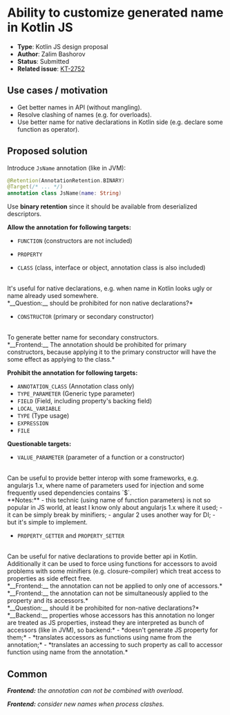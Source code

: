 # Ability to customize generated name in Kotlin JS

* **Type**: Kotlin JS design proposal
* **Author**: Zalim Bashorov
* **Status**: Submitted
* **Related issue**: [KT-2752](https://youtrack.jetbrains.com/issue/KT-2752)

## Use cases / motivation

- Get better names in API (without mangling).
- Resolve clashing of names (e.g. for overloads).
- Use better name for native declarations in Kotlin side (e.g. declare some function as operator).

## Proposed solution

Introduce `JsName` annotation (like in JVM):

```kotlin
@Retention(AnnotationRetention.BINARY)
@Target(/* ... */)
annotation class JsName(name: String)
```

Use **binary retention** since it should be available from deserialized descriptors.

**Allow the annotation for following targets:**

+ `FUNCTION` (constructors are not included)

+ `PROPERTY`

+ `CLASS` (class, interface or object, annotation class is also included)
<br/>
It's useful for native declarations, e.g. when name in Kotlin looks ugly or name already used somewhere.
<br/>
*__Question:__ should be prohibited for non native declarations?*

+ `CONSTRUCTOR` (primary or secondary constructor)
<br/>
To generate better name for secondary constructors.
<br/>
*__Frontend:__ The annotation should be prohibited for primary constructors, because applying it to the primary constructor will have the some effect as applying to the class.*


**Prohibit the annotation for following targets:**
- `ANNOTATION_CLASS` (Annotation class only)
- `TYPE_PARAMETER` (Generic type parameter)
- `FIELD` (Field, including property's backing field)
- `LOCAL_VARIABLE`
- `TYPE` (Type usage)
- `EXPRESSION`
- `FILE`

**Questionable targets:**
+ `VALUE_PARAMETER` (parameter of a function or a constructor)
<br/>
Can be useful to provide better interop with some frameworks, e.g. angularjs 1.x, where name of parameters used for injection and some frequently used dependencies contains `$`.
<br/>
**Notes:**
    - this technic (using name of function parameters) is not so popular in JS world, at least I know only about angularjs 1.x where it used;
    - it can be simply break by minifiers;
    - angular 2 uses another way for DI;
    - but it's simple to implement.

+ `PROPERTY_GETTER` and `PROPERTY_SETTER`
<br/>
Can be useful for native declarations to provide better api in Kotlin.
Additionally it can be used to force using functions for accessors to avoid problems with some minifiers
(e.g. closure-compiler) which treat access to properties as side effect free.
<br/>
    *__Frontend:__ the annotation can not be applied to only one of accessors.*
<br/>
    *__Frontend:__ the annotation can not be simultaneously applied to the property and its accessors.*
<br/>
    *__Question:__ should it be prohibited for non-native declarations?*
<br/>
    *__Backend:__ properties whose accessors has this annotation no longer are treated as JS properties,
    instead they are interpreted as bunch of accessors (like in JVM), so backend:*
    - *doesn't generate JS property for them;*
    - *translates accessors as functions using name from the annotation;*
    - *translates an accessing to such property as call to accessor function using name from the annotation.*


## Common

*__Frontend:__ the annotation can not be combined with overload.*

*__Frontend:__ consider new names when process clashes.*
